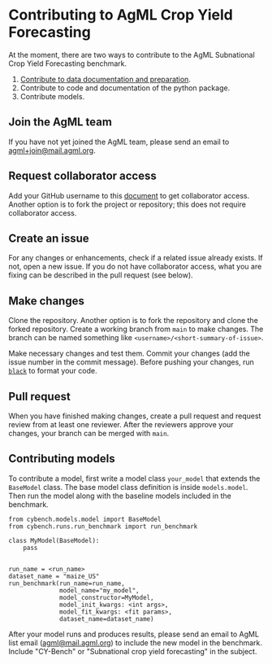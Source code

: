 # Contributing to AgML Crop Yield Forecasting

At the moment, there are two ways to contribute to the AgML Subnational Crop Yield Forecasting benchmark.
1. [Contribute to data documentation and preparation](data_preparation/CONTRIBUTING.md).
2. Contribute to code and documentation of the python package.
3. Contribute models.

## Join the AgML team
If you have not yet joined the AgML team, please send an email to agml+join@mail.agml.org.

## Request collaborator access
Add your GitHub username to this [document](https://docs.google.com/document/d/1Hhk2BEHmvHxg8ghc4pVRcGNvvIoX8XKN3Mj5hsSmC4A/edit?usp=sharing) to get collaborator access. Another option is to fork the project or repository; this does not require collaborator access.

## Create an issue
For any changes or enhancements, check if a related issue already exists. If not, open a new issue. If you do not have collaborator access, what you are fixing can be described in the pull request (see below).

## Make changes
Clone the repository. Another option is to fork the repository and clone the forked repository. Create a working branch from `main` to make changes. The branch can be named something like `<username>/<short-summary-of-issue>`.

Make necessary changes and test them. Commit your changes (add the issue number in the commit message). Before pushing your changes, run [`black`](https://github.com/psf/black) to format your code.

## Pull request
When you have finished making changes, create a pull request and request review from at least one reviewer. After the reviewers approve your changes, your branch can be merged with `main`.

## Contributing models
To contribute a model, first write a model class `your_model` that extends the `BaseModel` class. The base model class definition is
inside `models.model`. Then run the model along with the baseline models included in the benchmark.

```
from cybench.models.model import BaseModel
from cybench.runs.run_benchmark import run_benchmark

class MyModel(BaseModel): 
    pass


run_name = <run_name>
dataset_name = "maize_US"
run_benchmark(run_name=run_name, 
              model_name="my_model",
              model_constructor=MyModel,
              model_init_kwargs: <int args>,
              model_fit_kwargs: <fit params>,
              dataset_name=dataset_name)

```

After your model runs and produces results, please send an email to AgML list email (agml@mail.agml.org) to include the new model in the benchmark. Include "CY-Bench" or "Subnational crop yield forecasting" in the subject.
